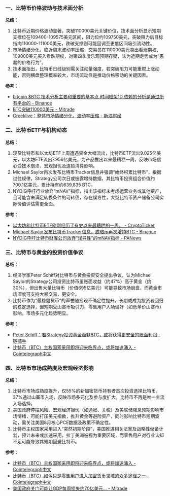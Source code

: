 ### 一、比特币价格波动与技术面分析

**总结**：
1. 比特币近期价格波动显著，突破110000美元关键价位，技术面分析显示短期支撑位在109400-109575美元区间，阻力位约109750美元，突破阻力后目标指向110000-111000美元，跌破支撑则可能回调至更低区间吸引流动性。
2. 市场情绪分化，临近周末波动率压缩，交易员在110000美元卖出看涨期权、109000美元买入看跌期权，对第四季度乐观预期存疑，认为近期走势或为“愚蠢的价格行为”。
3. 技术面指出，比特币日线级别需关注动量强度，若突破阻力可能重燃上涨动能，否则横盘整理概率较大，市场流动性是推动价格移动的关键因素。

**参考**：
- [bitcoin $BTC 技术分析主要和重要的基本点 时间框架1D 依赖的分析是通过所有平台的 - Binance](https://www.binance.com/zh-CN/square/post/30302382561449)
- [BTC突破110000美元 - Mitrade](https://www.mitrade.com/cn/insights/news/live-news/article-3-1155383-20250928)
- [Greeklive：整体市场情绪分化，波动率压缩 - 新浪财经](https://finance.sina.com.cn/blockchain/roll/2025-09-28/doc-infsaexf8783092.shtml)


### 二、比特币ETF与机构动态

**总结**：
1. 现货比特币和以太坊ETF上周遭遇资金大幅流出，比特币ETF流出9.025亿美元，以太坊ETF流出7.956亿美元，为产品推出以来最糟糕一周，反映市场信心受技术崩溃、宏观担忧及连锁清算影响。
2. Michael Saylor再次发布比特币Tracker信息并强调“始终积累比特币”，根据过往规律，Strategy公司次日或披露增持数据，其比特币投资组合价值约700.1亿美元，累计持有约639,835 BTC。
3. NYDIG呼吁行业放弃“mNAV”指标，指出该指标未考虑运营业务或其他资产，且可能含未满足转换条件的可转债，存在误导性，大型比特币资产储备公司实际价值评估需更全面。

**参考**：
- [以太坊和比特币ETF刚刚经历了有史以来最糟糕的一周。 - CryptoTicker](https://cryptoticker.io/zh/%E4%BB%A5%E5%A4%AA%E5%9D%8A%E5%92%8C%E6%AF%94%E7%89%B9%E5%B8%81ETF%E5%88%9A%E5%88%9A%E7%BB%8F%E5%8E%86%E4%BA%86%E6%9C%80%E7%B3%95%E7%9A%84-%E5%91%A8/)
- [Michael Saylor发布比特币Tracker信息，或暗示再次增持BTC - Binance](https://www.binance.com/cn/square/post/30296948319001)
- [NYDIG呼吁比特币财库公司放弃“误导性”的mNAV指标 - PANews](https://www.panewslab.com/zh/articles/7792c603-d1f4-4b27-b67a-6690696f9366)


### 三、比特币与黄金的投资价值争议

**总结**：
1. 经济学家Peter Schiff对比特币与黄金投资安全提出争议，认为Michael Saylor的Strategy公司投资比特币虽账面收益（约47%）高于黄金（约30%），但出售大量比特币（价值695亿美元）可能导致市场崩盘，而黄金市场深度可支持大额交易，更安全。
2. 比特币作为“最稳健货币”的声誉随宏观不确定性提升，长期或成为投资者回归的稳定选择，但短期受山寨币吸引力、零售用户入场偏好（如低单价山寨币）影响，市场多元化趋势明显。

**参考**：
- [Peter Schiff：若Strategy投资黄金而非BTC，或将获得更安全的账面利润 - 链捕手](https://www.marsbit.co/flash/20250928232901022925.html)
- [比特币（BTC）主权国家采用即将迎来临界点，或将加速涌入 - Cointelegraph中文](https://cn.cointelegraph.com/news/bitcoin-fomo-nation-state-adoption-jan3-samson-mow)


### 四、比特币市场成熟度及宏观经济影响

**总结**：
1. 比特币市场成熟度提升，仅55%的新加密货币持有者首次投资选择比特币，37%通过山寨币入场，反映市场多元化及参与度扩大，比特币不再是唯一主流入场选择。
2. 美国政府停摆风险、宏观经济担忧（如通胀、关税）及美联储降息预期影响市场情绪，可能打压美元指数，推升黄金等避险资产，同时影响比特币短期波动，需关注美国8月核心PCE数据及政策不确定性。
3. 比特币主权国家采用进入“突然初期阶段”，美国推进相关法案及战略性储备计划，预计未来或加速采用，拉丁美洲被视为重要区域，而零售用户对行业认知不足可能导致其短期回避比特币。

**参考**：
- [比特币（BTC）主权国家采用即将迎来临界点，或将加速涌入 - Cointelegraph中文](https://cn.cointelegraph.com/news/bitcoin-fomo-nation-state-adoption-jan3-samson-mow)
- [比特币（BTC）如今只是零售用户进入加密货币领域的众多途径之一 - Cointelegraph中文](https://cn.cointelegraph.com/news/crypto-users-skipping-bitcoin-for-altcoins-2025)
- [美国政府关门可能让GDP每周损失约70亿美元... - Mitrade](https://www.mitrade.com/cn/insights/news/live-news/article-3-1155383-20250928)
